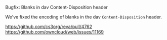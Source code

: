 Bugfix: Blanks in dav Content-Disposition header

We've fixed the encoding of blanks in the dav `Content-Disposition` header.

https://github.com/cs3org/reva/pull/4762
https://github.com/owncloud/web/issues/11169
